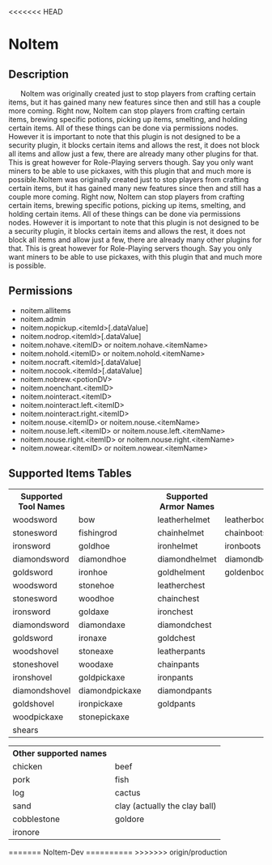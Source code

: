 <<<<<<< HEAD
# NoItem #
## Description ##
<p>&nbsp;&nbsp;&nbsp;&nbsp;&nbsp;&nbsp;NoItem was originally created just to stop players from crafting certain items, but it has gained many new features since then 
and still has a couple more coming. Right now, NoItem can stop players from crafting certain items, brewing specific potions, picking up items,
smelting, and holding certain items. All of these things can be done via permissions nodes. However it is important to note that this plugin is not
designed to be a security plugin, it blocks certain items and allows the rest, it does not block all items and allow just a few, there are already many
other plugins for that. This is great however for Role-Playing servers though. Say you only want miners to be able to use pickaxes, with this plugin that
and much more is possible.NoItem was originally created just to stop players from crafting certain items, but it has gained many new features since then and
still has a couple more coming. Right now, NoItem can stop players from crafting certain items, brewing specific potions, picking up items, smelting, and holding
certain items. All of these things can be done via permissions nodes. However it is important to note that this plugin is not designed to be a security
plugin, it blocks certain items and allows the rest, it does not block all items and allow just a few, there are already many other plugins for that. This
is great however for Role-Playing servers though. Say you only want miners to be able to use pickaxes, with this plugin that and much more is possible.</p>

## Permissions ##
- noitem.allitems
- noitem.admin
- noitem.nopickup.&lt;itemId&gt;[.dataValue]
- noitem.nodrop.&lt;itemId&gt;[.dataValue]
- noitem.nohave.&lt;itemID&gt; or noitem.nohave.&lt;itemName&gt;
- noitem.nohold.&lt;itemID&gt; or noitem.nohold.&lt;itemName&gt;
- noitem.nocraft.&lt;itemId&gt;[.dataValue]
- noitem.nocook.&lt;itemId&gt;[.dataValue]
- noitem.nobrew.&lt;potionDV&gt;
- noitem.noenchant.&lt;itemID&gt;
- noitem.nointeract.&lt;itemID&gt;
- noitem.nointeract.left.&lt;itemID&gt;
- noitem.nointeract.right.&lt;itemID&gt;
- noitem.nouse.&lt;itemID&gt; or noitem.nouse.&lt;itemName&gt;
- noitem.nouse.left.&lt;itemID&gt; or noitem.nouse.left.&lt;itemName&gt;
- noitem.nouse.right.&lt;itemID&gt; or noitem.nouse.right.&lt;itemName&gt;
- noitem.nowear.&lt;itemID&gt; or noitem.nowear.&lt;itemName&gt;

## Supported Items Tables ##
<table>
<tr><th>Supported Tool Names</th>       <th></th>                   <th></th>   <th>Supported Armor Names</th>  <th></th>               </tr>
<tr><td>woodsword</td>                  <td>bow</td>                <td></td>   <td>leatherhelmet</td>          <td>leatherboots</td>   </tr>
<tr><td>stonesword</td>                 <td>fishingrod</td>         <td></td>   <td>chainhelmet</td>            <td>chainboots</td>     </tr>
<tr><td>ironsword</td>                  <td>goldhoe</td>            <td></td>   <td>ironhelmet</td>             <td>ironboots</td>      </tr>
<tr><td>diamondsword</td>               <td>diamondhoe</td>         <td></td>   <td>diamondhelmet</td>          <td>diamondboots</td>   </tr>
<tr><td>goldsword</td>                  <td>ironhoe</td>            <td></td>   <td>goldhelment</td>            <td>goldenboots</td>    </tr>
<tr><td>woodsword</td>                  <td>stonehoe</td>           <td></td>   <td>leatherchest</td>           <td></td>               </tr>
<tr><td>stonesword</td>                 <td>woodhoe</td>            <td></td>   <td>chainchest</td>             <td></td>               </tr>
<tr><td>ironsword</td>                  <td>goldaxe</td>            <td></td>   <td>ironchest</td>              <td></td>               </tr>
<tr><td>diamondsword</td>               <td>diamondaxe</td>         <td></td>   <td>diamondchest</td>           <td></td>               </tr>
<tr><td>goldsword</td>                  <td>ironaxe</td>            <td></td>   <td>goldchest</td>              <td></td>               </tr>
<tr><td>woodshovel</td>                 <td>stoneaxe</td>           <td></td>   <td>leatherpants</td>           <td></td>               </tr>
<tr><td>stoneshovel</td>                <td>woodaxe</td>            <td></td>   <td>chainpants</td>             <td></td>               </tr>
<tr><td>ironshovel</td>                 <td>goldpickaxe</td>        <td></td>   <td>ironpants</td>              <td></td>               </tr>
<tr><td>diamondshovel</td>              <td>diamondpickaxe</td>     <td></td>   <td>diamondpants</td>           <td></td>               </tr>
<tr><td>goldshovel</td>                 <td>ironpickaxe</td>        <td></td>   <td>goldpants</td>              <td></td>               </tr>
<tr><td>woodpickaxe</td>                <td>stonepickaxe</td>       <td></td>                                   <td></td>               </tr>
<tr><td>shears</td>                     <td></td>                   <td></td>   <td></td>                       <td></td>               </tr>
</table>

<table>
<tr><th>Other supported names</th>  <th></th>                               </tr>
<tr><td>chicken</td>                <td>beef</td>                           </tr>
<tr><td>pork</td>                   <td>fish</td>                           </tr>
<tr><td>log</td>                    <td>cactus</td>                         </tr>
<tr><td>sand</td>                   <td>clay (actually the clay ball)</td>  </tr>
<tr><td>cobblestone</td>            <td>goldore</td>                        </tr>
<tr><td>ironore</td>                <td></td>                               </tr>
</table>
=======
NoItem-Dev
==========
>>>>>>> origin/production

